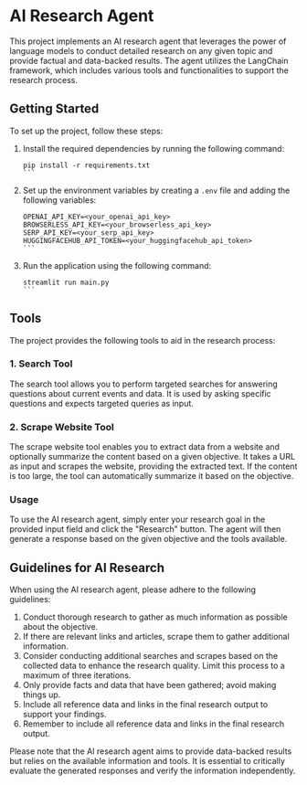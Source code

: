 # AI Research Agent

This project implements an AI research agent that leverages the power of language models to conduct detailed research on any given topic and provide factual and data-backed results. The agent utilizes the LangChain framework, which includes various tools and functionalities to support the research process.

## Getting Started

To set up the project, follow these steps:

1. Install the required dependencies by running the following command:
   ````
   pip install -r requirements.txt
   ```

2. Set up the environment variables by creating a `.env` file and adding the following variables:
   ````
   OPENAI_API_KEY=<your_openai_api_key>
   BROWSERLESS_API_KEY=<your_browserless_api_key>
   SERP_API_KEY=<your_serp_api_key>
   HUGGINGFACEHUB_API_TOKEN=<your_huggingfacehub_api_token>
   ```

3. Run the application using the following command:
   ````
   streamlit run main.py
   ```

## Tools

The project provides the following tools to aid in the research process:

### 1. Search Tool

The search tool allows you to perform targeted searches for answering questions about current events and data. It is used by asking specific questions and expects targeted queries as input.

### 2. Scrape Website Tool

The scrape website tool enables you to extract data from a website and optionally summarize the content based on a given objective. It takes a URL as input and scrapes the website, providing the extracted text. If the content is too large, the tool can automatically summarize it based on the objective.

### Usage

To use the AI research agent, simply enter your research goal in the provided input field and click the "Research" button. The agent will then generate a response based on the given objective and the tools available.

## Guidelines for AI Research

When using the AI research agent, please adhere to the following guidelines:

1. Conduct thorough research to gather as much information as possible about the objective.
2. If there are relevant links and articles, scrape them to gather additional information.
3. Consider conducting additional searches and scrapes based on the collected data to enhance the research quality. Limit this process to a maximum of three iterations.
4. Only provide facts and data that have been gathered; avoid making things up.
5. Include all reference data and links in the final research output to support your findings.
6. Remember to include all reference data and links in the final research output.

Please note that the AI research agent aims to provide data-backed results but relies on the available information and tools. It is essential to critically evaluate the generated responses and verify the information independently.

